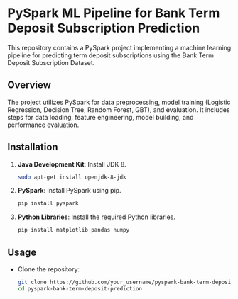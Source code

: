 # PySpark ML Pipeline for Bank Term Deposit Subscription Prediction

This repository contains a PySpark project implementing a machine learning pipeline for predicting term deposit subscriptions using the Bank Term Deposit Subscription Dataset.

## Overview

The project utilizes PySpark for data preprocessing, model training (Logistic Regression, Decision Tree, Random Forest, GBT), and evaluation. It includes steps for data loading, feature engineering, model building, and performance evaluation.

## Installation

1. **Java Development Kit**: Install JDK 8.
    ```bash
    sudo apt-get install openjdk-8-jdk
    ```

2. **PySpark**: Install PySpark using pip.
    ```bash
    pip install pyspark
    ```

3. **Python Libraries**: Install the required Python libraries.
    ```bash
    pip install matplotlib pandas numpy
    ```

## Usage

- Clone the repository:
  ```bash
  git clone https://github.com/your_username/pyspark-bank-term-deposit-prediction.git
  cd pyspark-bank-term-deposit-prediction
